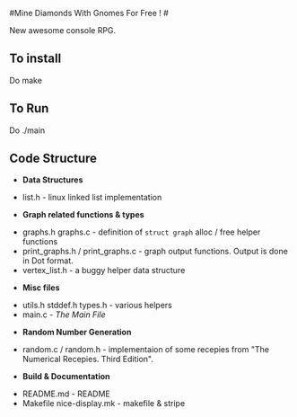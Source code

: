#Mine Diamonds With Gnomes For Free ! #

New awesome console RPG. 
	
## To install	

Do 
		make
	
## To Run

Do 
		./main 
		
		
## Code Structure

* **Data Structures**
 - list.h    - linux linked list implementation
* **Graph related functions & types**
 - graphs.h graphs.c  - definition of ```struct graph``` alloc / free helper functions
 - print_graphs.h / print_graphs.c  - graph output functions. Output is done in Dot format.
 - vertex_list.h  - a buggy helper data structure
* **Misc files**
 - utils.h stddef.h types.h  - various helpers
 - main.c - _The Main File_
* **Random Number Generation**
 - random.c / random.h  - implementaion of some recepies from "The Numerical Recepies. Third Edition".
* **Build & Documentation**
 - README.md - README
 - Makefile  nice-display.mk   - makefile & stripe 




